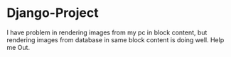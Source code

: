 # Django-Project
I have problem in rendering images from my  pc in block content, but rendering images from database in same block content is doing well.
Help me Out.
